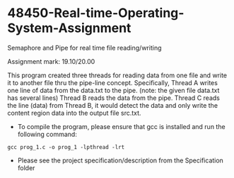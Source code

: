 # 48450-Real-time-Operating-System-Assignment
Semaphore and Pipe for real time file reading/writing

Assignment mark: 19.10/20.00

This program created three threads for reading data from one file and write it to another file thru the pipe-line concept.
Specifically, Thread A writes one line of data from the data.txt to the pipe. (note: the given file data.txt has several lines)
              Thread B reads the data from the pipe.
              Thread C reads the line (data) from Thread B, it would detect the data and only write the content region data 
                       into the output file src.txt.

* To compile the program, please ensure that gcc is installed and run the following command:
```
gcc prog_1.c -o prog_1 -lpthread -lrt
```
* Please see the project specification/description from the Specification folder
